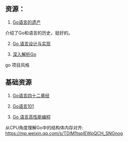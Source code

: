


## 资源：
1. [Go语言的遗产](https://tonybai.com/2019/11/04/the-legacy-of-go/)

介绍了Go和语言的历史，挺好的。


2. [Go 语言设计与实现](https://draveness.me/golang/)

3. [深入解析Go](https://tiancaiamao.gitbooks.io/go-internals/content/zh/)


go 项目风格




## 基础资源

1. [Go语言四十二章经](https://wizardforcel.gitbooks.io/go42/content/content/42_7_package.html)
   
2. [Go语言101](https://gfw.go101.org/article/101.html)

3. [Go 语言高性能编程](https://geektutu.com/post/high-performance-go.html)


从CPU角度理解Go中的结构体内存对齐: https://mp.weixin.qq.com/s/TDIM1tspIEWpQCH_SNGnog

